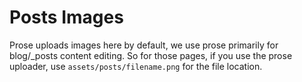 # Posts Images

Prose uploads images here by default, we use prose primarily for blog/_posts content editing. So for those pages, if you use the prose uploader, use `assets/posts/filename.png` for the file location. 